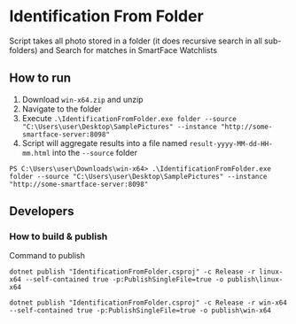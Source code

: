 # Identification From Folder
Script takes all photo stored in a folder (it does recursive search in all sub-folders) and Search for matches in SmartFace Watchlists

## How to run

1. Download `win-x64.zip` and unzip
2. Navigate to the folder
3. Execute `.\IdentificationFromFolder.exe folder --source "C:\Users\user\Desktop\SamplePictures" --instance "http://some-smartface-server:8098"`
4. Script will aggregate results into a file named `result-yyyy-MM-dd-HH-mm.html` into the `--source` folder

```
PS C:\Users\user\Downloads\win-x64> .\IdentificationFromFolder.exe folder --source "C:\Users\user\Desktop\SamplePictures" --instance "http://some-smartface-server:8098"
```

## Developers

### How to build & publish
Command to publish

```
dotnet publish "IdentificationFromFolder.csproj" -c Release -r linux-x64 --self-contained true -p:PublishSingleFile=true -o publish\linux-x64

dotnet publish "IdentificationFromFolder.csproj" -c Release -r win-x64 --self-contained true -p:PublishSingleFile=true -o publish\win-x64
```
